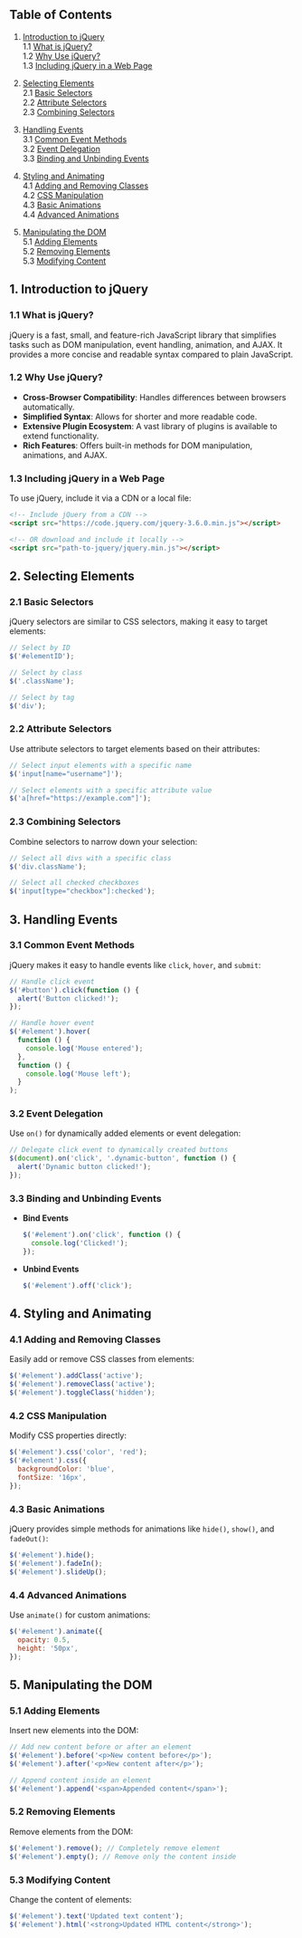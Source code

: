 ## Table of Contents

1. [Introduction to jQuery](#1-introduction-to-jquery)  
   1.1 [What is jQuery?](#11-what-is-jquery)  
   1.2 [Why Use jQuery?](#12-why-use-jquery)  
   1.3 [Including jQuery in a Web Page](#13-including-jquery-in-a-web-page)  

2. [Selecting Elements](#2-selecting-elements)  
   2.1 [Basic Selectors](#21-basic-selectors)  
   2.2 [Attribute Selectors](#22-attribute-selectors)  
   2.3 [Combining Selectors](#23-combining-selectors)  

3. [Handling Events](#3-handling-events)  
   3.1 [Common Event Methods](#31-common-event-methods)  
   3.2 [Event Delegation](#32-event-delegation)  
   3.3 [Binding and Unbinding Events](#33-binding-and-unbinding-events)  

4. [Styling and Animating](#4-styling-and-animating)  
   4.1 [Adding and Removing Classes](#41-adding-and-removing-classes)  
   4.2 [CSS Manipulation](#42-css-manipulation)  
   4.3 [Basic Animations](#43-basic-animations)  
   4.4 [Advanced Animations](#44-advanced-animations)  

5. [Manipulating the DOM](#5-manipulating-the-dom)  
   5.1 [Adding Elements](#51-adding-elements)  
   5.2 [Removing Elements](#52-removing-elements)  
   5.3 [Modifying Content](#53-modifying-content)  


## 1. Introduction to jQuery

### 1.1 What is jQuery?

jQuery is a fast, small, and feature-rich JavaScript library that simplifies tasks such as DOM manipulation, event handling, animation, and AJAX. It provides a more concise and readable syntax compared to plain JavaScript.

### 1.2 Why Use jQuery?

- **Cross-Browser Compatibility**: Handles differences between browsers automatically.
- **Simplified Syntax**: Allows for shorter and more readable code.
- **Extensive Plugin Ecosystem**: A vast library of plugins is available to extend functionality.
- **Rich Features**: Offers built-in methods for DOM manipulation, animations, and AJAX.

### 1.3 Including jQuery in a Web Page

To use jQuery, include it via a CDN or a local file:

```html
<!-- Include jQuery from a CDN -->
<script src="https://code.jquery.com/jquery-3.6.0.min.js"></script>

<!-- OR download and include it locally -->
<script src="path-to-jquery/jquery.min.js"></script>
```

## 2. Selecting Elements

### 2.1 Basic Selectors

jQuery selectors are similar to CSS selectors, making it easy to target elements:

```javascript
// Select by ID
$('#elementID');

// Select by class
$('.className');

// Select by tag
$('div');
```

### 2.2 Attribute Selectors

Use attribute selectors to target elements based on their attributes:

```javascript
// Select input elements with a specific name
$('input[name="username"]');

// Select elements with a specific attribute value
$('a[href="https://example.com"]');
```

### 2.3 Combining Selectors

Combine selectors to narrow down your selection:

```javascript
// Select all divs with a specific class
$('div.className');

// Select all checked checkboxes
$('input[type="checkbox"]:checked');
```

## 3. Handling Events

### 3.1 Common Event Methods

jQuery makes it easy to handle events like `click`, `hover`, and `submit`:

```javascript
// Handle click event
$('#button').click(function () {
  alert('Button clicked!');
});

// Handle hover event
$('#element').hover(
  function () {
    console.log('Mouse entered');
  },
  function () {
    console.log('Mouse left');
  }
);
```

### 3.2 Event Delegation

Use `on()` for dynamically added elements or event delegation:

```javascript
// Delegate click event to dynamically created buttons
$(document).on('click', '.dynamic-button', function () {
  alert('Dynamic button clicked!');
});
```

### 3.3 Binding and Unbinding Events

- **Bind Events**

  ```javascript
  $('#element').on('click', function () {
    console.log('Clicked!');
  });
  ```

- **Unbind Events**

  ```javascript
  $('#element').off('click');
  ```

## 4. Styling and Animating

### 4.1 Adding and Removing Classes

Easily add or remove CSS classes from elements:

```javascript
$('#element').addClass('active');
$('#element').removeClass('active');
$('#element').toggleClass('hidden');
```

### 4.2 CSS Manipulation

Modify CSS properties directly:

```javascript
$('#element').css('color', 'red');
$('#element').css({
  backgroundColor: 'blue',
  fontSize: '16px',
});
```

### 4.3 Basic Animations

jQuery provides simple methods for animations like `hide()`, `show()`, and `fadeOut()`:

```javascript
$('#element').hide();
$('#element').fadeIn();
$('#element').slideUp();
```

### 4.4 Advanced Animations

Use `animate()` for custom animations:

```javascript
$('#element').animate({
  opacity: 0.5,
  height: '50px',
});
```

## 5. Manipulating the DOM

### 5.1 Adding Elements

Insert new elements into the DOM:

```javascript
// Add new content before or after an element
$('#element').before('<p>New content before</p>');
$('#element').after('<p>New content after</p>');

// Append content inside an element
$('#element').append('<span>Appended content</span>');
```

### 5.2 Removing Elements

Remove elements from the DOM:

```javascript
$('#element').remove(); // Completely remove element
$('#element').empty(); // Remove only the content inside
```

### 5.3 Modifying Content

Change the content of elements:

```javascript
$('#element').text('Updated text content');
$('#element').html('<strong>Updated HTML content</strong>');
```
